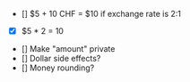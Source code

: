 - [] $5 + 10 CHF = $10 if exchange rate is 2:1 
- [X] $5 * 2 = 10
- [] Make "amount" private
- [] Dollar side effects?
- [] Money rounding?